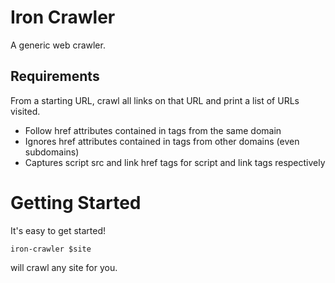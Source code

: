 # Iron Crawler

A generic web crawler.

## Requirements

From a starting URL, crawl all links on that URL and print a list of URLs visited.

- Follow href attributes contained in tags from the same domain
- Ignores href attributes contained in tags from other domains (even subdomains)
- Captures script src and link href tags for script and link tags respectively

# Getting Started

It's easy to get started!

```
iron-crawler $site
```

will crawl any site for you.
